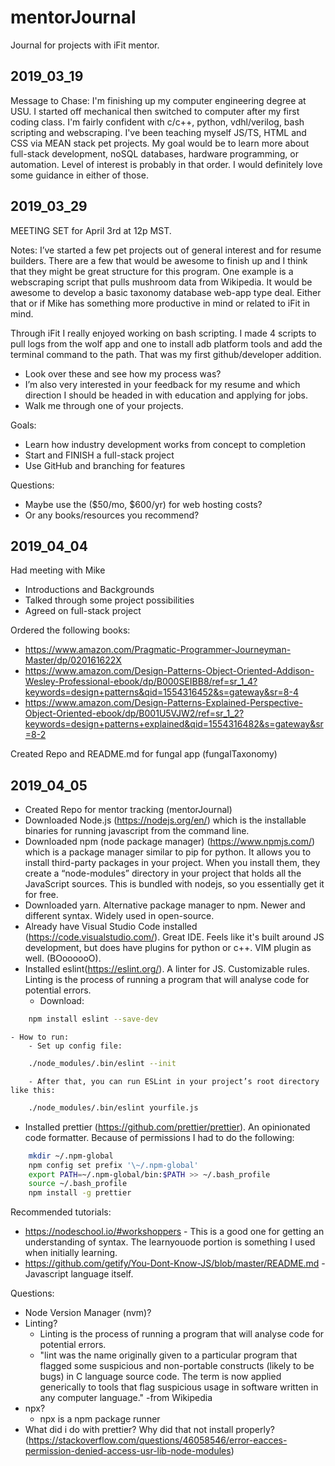 # mentorJournal
Journal for projects with iFit mentor.

## 2019_03_19
Message to Chase:
I'm finishing up my computer engineering degree at USU. I started off mechanical then switched to computer after my first coding class. I'm fairly confident with c/c++, python, vdhl/verilog, bash scripting and webscraping. I've been teaching myself JS/TS, HTML and CSS via MEAN stack pet projects. My goal would be to learn more about full-stack development, noSQL databases, hardware programming, or automation. Level of interest is probably in that order. I would definitely love some guidance in either of those.

## 2019_03_29
MEETING SET for April 3rd at 12p MST.

Notes:
I’ve started a few pet projects out of general interest and for resume builders. There are a few that would be awesome to finish up and I think that they might be great structure for this program. One example is a webscraping script that pulls mushroom data from Wikipedia. It would be awesome to develop a basic taxonomy database web-app type deal. Either that or if Mike has something more productive in mind or related to iFit in mind.

Through iFit I really enjoyed working on bash scripting. I made 4 scripts to pull logs from the wolf app and one to install adb platform tools and add the terminal command to the path. That was my first github/developer addition.
- Look over these and see how my process was?
- I’m also very interested in your feedback for my resume and which direction I should be headed in with education and applying for jobs.
- Walk me through one of your projects.

Goals:
- Learn how industry development works from concept to completion
- Start and FINISH a full-stack project
- Use GitHub and branching for features

Questions:
- Maybe use the ($50/mo, $600/yr) for web hosting costs?
- Or any books/resources you recommend?


## 2019_04_04
Had meeting with Mike
- Introductions and Backgrounds
- Talked through some project possibilities
- Agreed on full-stack project

Ordered the following books:
- https://www.amazon.com/Pragmatic-Programmer-Journeyman-Master/dp/020161622X
- https://www.amazon.com/Design-Patterns-Object-Oriented-Addison-Wesley-Professional-ebook/dp/B000SEIBB8/ref=sr_1_4?keywords=design+patterns&qid=1554316452&s=gateway&sr=8-4
- https://www.amazon.com/Design-Patterns-Explained-Perspective-Object-Oriented-ebook/dp/B001U5VJW2/ref=sr_1_2?keywords=design+patterns+explained&qid=1554316482&s=gateway&sr=8-2


Created Repo and README.md for fungal app (fungalTaxonomy)


## 2019_04_05
- Created Repo for mentor tracking (mentorJournal)
- Downloaded Node.js (https://nodejs.org/en/) which is the installable binaries for running javascript from the command line.
- Downloaded npm (node package manager) (https://www.npmjs.com/) which is a package manager similar to pip for python. It allows you to install third-party packages in your project. When you install them, they create a “node-modules” directory in your project that holds all the JavaScript sources. This is bundled with nodejs, so you essentially get it for free.
- Downloaded yarn. Alternative package manager to npm. Newer and different syntax. Widely used in open-source.
- Already have Visual Studio Code installed (https://code.visualstudio.com/). Great IDE. Feels like it's built around JS development, but does have plugins for python or c++. VIM plugin as well. (BOoooooO). 
- Installed eslint(https://eslint.org/). A linter for JS. Customizable rules. Linting is the process of running a program that will analyse code for potential errors.
	- Download:
``` bash
	npm install eslint --save-dev
```
	- How to run:
		- Set up config file:
``` bash
	./node_modules/.bin/eslint --init
```
		- After that, you can run ESLint in your project’s root directory like this:
``` bash
	./node_modules/.bin/eslint yourfile.js
```
- Installed prettier (https://github.com/prettier/prettier). An opinionated code formatter. Because of permissions I had to do the following:
``` bash
	mkdir ~/.npm-global
	npm config set prefix '\~/.npm-global'
	export PATH=~/.npm-global/bin:$PATH >> ~/.bash_profile
	source ~/.bash_profile
	npm install -g prettier
```



Recommended tutorials:
- https://nodeschool.io/#workshoppers - This is a good one for getting an understanding of syntax. The learnyouode portion is something I used when initially learning.
- https://github.com/getify/You-Dont-Know-JS/blob/master/README.md - Javascript language itself.




Questions:
- Node Version Manager (nvm)?
- Linting?
	- Linting is the process of running a program that will analyse code for potential errors.
	- "lint was the name originally given to a particular program that flagged some suspicious and non-portable constructs (likely to be bugs) in C language source code. The term is now applied generically to tools that flag suspicious usage in software written in any computer language." -from Wikipedia
- npx?
	- npx is a npm package runner
- What did i do with prettier? Why did that not install properly? (https://stackoverflow.com/questions/46058546/error-eacces-permission-denied-access-usr-lib-node-modules)











